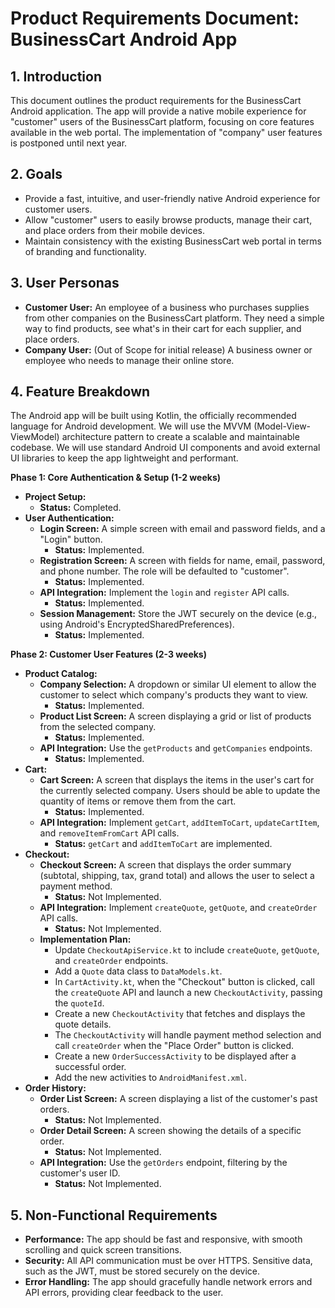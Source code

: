 # Product Requirements Document: BusinessCart Android App

## 1. Introduction

This document outlines the product requirements for the BusinessCart Android application. The app will provide a native mobile experience for "customer" users of the BusinessCart platform, focusing on core features available in the web portal. The implementation of "company" user features is postponed until next year.

## 2. Goals

*   Provide a fast, intuitive, and user-friendly native Android experience for customer users.
*   Allow "customer" users to easily browse products, manage their cart, and place orders from their mobile devices.
*   Maintain consistency with the existing BusinessCart web portal in terms of branding and functionality.

## 3. User Personas

*   **Customer User:** An employee of a business who purchases supplies from other companies on the BusinessCart platform. They need a simple way to find products, see what's in their cart for each supplier, and place orders.
*   **Company User:** (Out of Scope for initial release) A business owner or employee who needs to manage their online store.

## 4. Feature Breakdown

The Android app will be built using Kotlin, the officially recommended language for Android development. We will use the MVVM (Model-View-ViewModel) architecture pattern to create a scalable and maintainable codebase. We will use standard Android UI components and avoid external UI libraries to keep the app lightweight and performant.

**Phase 1: Core Authentication & Setup (1-2 weeks)**

*   **Project Setup:**
    *   **Status:** Completed.
*   **User Authentication:**
    *   **Login Screen:** A simple screen with email and password fields, and a "Login" button.
        *   **Status:** Implemented.
    *   **Registration Screen:** A screen with fields for name, email, password, and phone number. The role will be defaulted to "customer".
        *   **Status:** Implemented.
    *   **API Integration:** Implement the `login` and `register` API calls.
        *   **Status:** Implemented.
    *   **Session Management:** Store the JWT securely on the device (e.g., using Android's EncryptedSharedPreferences).
        *   **Status:** Implemented.

**Phase 2: Customer User Features (2-3 weeks)**

*   **Product Catalog:**
    *   **Company Selection:** A dropdown or similar UI element to allow the customer to select which company's products they want to view.
        *   **Status:** Implemented.
    *   **Product List Screen:** A screen displaying a grid or list of products from the selected company.
        *   **Status:** Implemented.
    *   **API Integration:** Use the `getProducts` and `getCompanies` endpoints.
        *   **Status:** Implemented.
*   **Cart:**
    *   **Cart Screen:** A screen that displays the items in the user's cart for the currently selected company. Users should be able to update the quantity of items or remove them from the cart.
        *   **Status:** Implemented.
    *   **API Integration:** Implement `getCart`, `addItemToCart`, `updateCartItem`, and `removeItemFromCart` API calls.
        *   **Status:** `getCart` and `addItemToCart` are implemented.
*   **Checkout:**
    *   **Checkout Screen:** A screen that displays the order summary (subtotal, shipping, tax, grand total) and allows the user to select a payment method.
        *   **Status:** Not Implemented.
    *   **API Integration:** Implement `createQuote`, `getQuote`, and `createOrder` API calls.
        *   **Status:** Not Implemented.
    *   **Implementation Plan:**
        *   Update `CheckoutApiService.kt` to include `createQuote`, `getQuote`, and `createOrder` endpoints.
        *   Add a `Quote` data class to `DataModels.kt`.
        *   In `CartActivity.kt`, when the "Checkout" button is clicked, call the `createQuote` API and launch a new `CheckoutActivity`, passing the `quoteId`.
        *   Create a new `CheckoutActivity` that fetches and displays the quote details.
        *   The `CheckoutActivity` will handle payment method selection and call `createOrder` when the "Place Order" button is clicked.
        *   Create a new `OrderSuccessActivity` to be displayed after a successful order.
        *   Add the new activities to `AndroidManifest.xml`.
*   **Order History:**
    *   **Order List Screen:** A screen displaying a list of the customer's past orders.
        *   **Status:** Not Implemented.
    *   **Order Detail Screen:** A screen showing the details of a specific order.
        *   **Status:** Not Implemented.
    *   **API Integration:** Use the `getOrders` endpoint, filtering by the customer's user ID.
        *   **Status:** Not Implemented.

## 5. Non-Functional Requirements

*   **Performance:** The app should be fast and responsive, with smooth scrolling and quick screen transitions.
*   **Security:** All API communication must be over HTTPS. Sensitive data, such as the JWT, must be stored securely on the device.
*   **Error Handling:** The app should gracefully handle network errors and API errors, providing clear feedback to the user.
